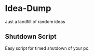 # Idea-Dump
Just a landfill of random ideas


## Shutdown Script

Easy script for timed shutdown of your pc.
